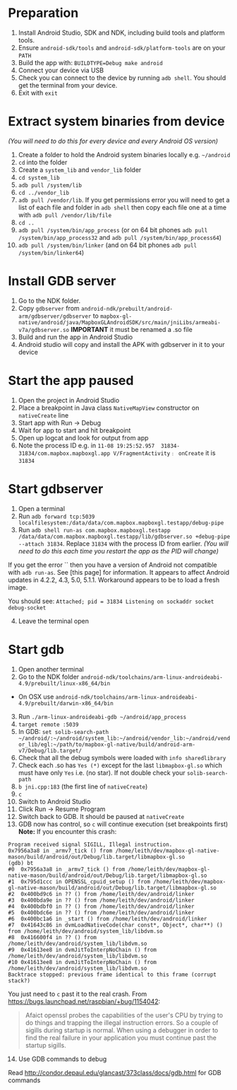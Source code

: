 # Preparation

1. Install Android Studio, SDK and NDK, including build tools and platform tools.
2. Ensure `android-sdk/tools` and `android-sdk/platform-tools` are on your `PATH`
2. Build the app with: `BUILDTYPE=Debug make android`
3. Connect your device via USB
4. Check you can connect to the device by running `adb shell`. You should get the terminal from your device.
5. Exit with `exit`

# Extract system binaries from device
_(You will need to do this for every device and every Android OS version)_

1. Create a folder to hold the Android system binaries locally e.g. `~/android`
2. `cd` into the folder
3. Create a `system_lib` and `vendor_lib` folder
4. `cd system_lib`
5. `adb pull /system/lib`
6. `cd ../vendor_lib`
7. `adb pull /vendor/lib`. If you get permissions error you will need to get a list of each file and folder in `adb shell` then copy each file one at a time with `adb pull /vendor/lib/file`
8. `cd ..`
9. `adb pull /system/bin/app_process` (or on 64 bit phones `adb pull /system/bin/app_process32` and `adb pull /system/bin/app_process64`)
9. `adb pull /system/bin/linker` (and on 64 bit phones `adb pull /system/bin/linker64`)

# Install GDB server

1. Go to the NDK folder.
2. Copy `gdbserver` from `android-ndk/prebuilt/android-arm/gdbserver/gdbserver` to `mapbox-gl-native/android/java/MapboxGLAndroidSDK/src/main/jniLibs/armeabi-v7a/gdbserver.so`
**IMPORTANT** it must be renamed a .so file
3. Build and run the app in Android Studio
4. Android studio will copy and install the APK with gdbserver in it to your device

# Start the app paused

1. Open the project in Android Studio
2. Place a breakpoint in Java class `NativeMapView` constructor on `nativeCreate` line
3. Start app with Run -> Debug
4. Wait for app to start and hit breakpoint
5. Open up logcat and look for output from app
6. Note the process ID e.g. in `11-08 19:25:52.957  31834-31834/com.mapbox.mapboxgl.app V/FragmentActivity﹕ onCreate` it is `31834`

# Start gdbserver

1. Open a terminal
2. Run `adb forward tcp:5039 localfilesystem:/data/data/com.mapbox.mapboxgl.testapp/debug-pipe`
3. Run `adb shell run-as com.mapbox.mapboxgl.testapp /data/data/com.mapbox.mapboxgl.testapp/lib/gdbserver.so +debug-pipe --attach 31834`. Replace `31834` with the process ID from earlier.
_(You will need to do this each time you restart the app as the PID will change)_

If you get the error `` then you have a version of Android not compatible with `adb run-as`. See [this page] for information. It appears to affect Android updates in 4.2.2, 4.3, 5.0, 5.1.1. Workaround appears to be to load a fresh image.

You should see:
`Attached; pid = 31834
Listening on sockaddr socket debug-socket`

4. Leave the terminal open

# Start gdb

1. Open another terminal
2. Go to the NDK folder `android-ndk/toolchains/arm-linux-androideabi-4.9/prebuilt/linux-x86_64/bin`
- On OSX use `android-ndk/toolchains/arm-linux-androideabi-4.9/prebuilt/darwin-x86_64/bin`
3. Run `./arm-linux-androideabi-gdb ~/android/app_process`
4. `target remote :5039`
5. In GDB: `set solib-search-path ~/android/:~/android/system_lib:~/android/vendor_lib:~/android/vendor_lib/egl:~/path/to/mapbox-gl-native/build/android-arm-v7/Debug/lib.target/`
6. Check that all the debug symbols were loaded with `info sharedlibrary`
7. Check each .so has `Yes (*)` except for the last `libmapbox-gl.so` which must have only `Yes` i.e. (no star). If not double check your `solib-search-path`
8. `b jni.cpp:183` (the first line of `nativeCreate`)
9. `c`
10. Switch to Android Studio
11. Click Run -> Resume Program
12. Switch back to GDB. It should be paused at `nativeCreate`
13. GDB now has control, so `c` will continue execution (set breakpoints first)
**Note:**
If you encounter this crash:
```
Program received signal SIGILL, Illegal instruction.
0x7956a3a8 in _armv7_tick () from /home/leith/dev/mapbox-gl-native-mason/build/android/out/Debug/lib.target/libmapbox-gl.so
(gdb) bt
#0  0x7956a3a8 in _armv7_tick () from /home/leith/dev/mapbox-gl-native-mason/build/android/out/Debug/lib.target/libmapbox-gl.so
#1  0x795d1ccc in OPENSSL_cpuid_setup () from /home/leith/dev/mapbox-gl-native-mason/build/android/out/Debug/lib.target/libmapbox-gl.so
#2  0x400bd9c6 in ?? () from /home/leith/dev/android/linker
#3  0x400bda9e in ?? () from /home/leith/dev/android/linker
#4  0x400bdbf0 in ?? () from /home/leith/dev/android/linker
#5  0x400bdc6e in ?? () from /home/leith/dev/android/linker
#6  0x400bc1a6 in _start () from /home/leith/dev/android/linker
#7  0x41643c86 in dvmLoadNativeCode(char const*, Object*, char**) () from /home/leith/dev/android/system_lib/libdvm.so
#8  0x416600f4 in ?? () from /home/leith/dev/android/system_lib/libdvm.so
#9  0x41613ee8 in dvmJitToInterpNoChain () from /home/leith/dev/android/system_lib/libdvm.so
#10 0x41613ee8 in dvmJitToInterpNoChain () from /home/leith/dev/android/system_lib/libdvm.so
Backtrace stopped: previous frame identical to this frame (corrupt stack?)
```
You just need to `c` past it to the real crash. From https://bugs.launchpad.net/raspbian/+bug/1154042:
> Afaict openssl probes the capabilities of the user's CPU by trying to do things and trapping the illegal instruction errors. So a couple of sigills during startup is normal. When using a debugger in order to find the real failure in your application you must continue past the startup sigills.
14. Use GDB commands to debug

Read http://condor.depaul.edu/glancast/373class/docs/gdb.html for GDB commands